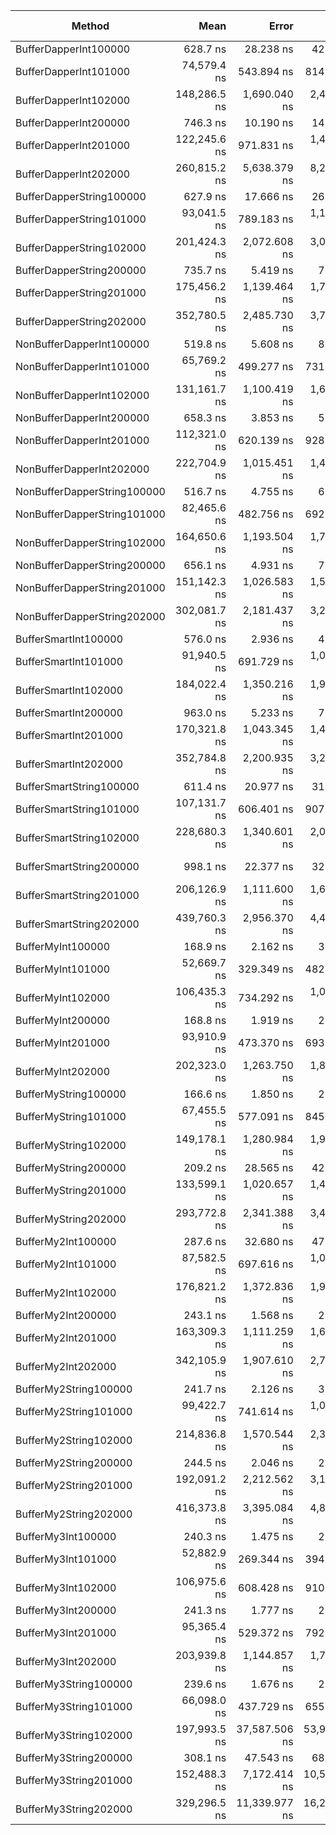 |                      Method |         Mean |         Error |        StdDev |       Median |   Gen 0 |   Gen 1 | Gen 2 | Allocated |
|---------------------------- |-------------:|--------------:|--------------:|-------------:|--------:|--------:|------:|----------:|
|       BufferDapperInt100000 |     628.7 ns |     28.238 ns |     42.266 ns |     618.2 ns |  0.1173 |       - |     - |     496 B |
|       BufferDapperInt101000 |  74,579.4 ns |    543.894 ns |    814.075 ns |  74,532.0 ns | 17.3340 |       - |     - |   73064 B |
|       BufferDapperInt102000 | 148,286.5 ns |  1,690.040 ns |  2,423.805 ns | 147,914.8 ns | 34.4238 |  0.2441 |     - |  145472 B |
|       BufferDapperInt200000 |     746.3 ns |     10.190 ns |     14.937 ns |     743.3 ns |  0.1173 |       - |     - |     496 B |
|       BufferDapperInt201000 | 122,245.6 ns |    971.831 ns |  1,454.590 ns | 122,070.9 ns | 26.8555 |  0.1221 |     - |  113064 B |
|       BufferDapperInt202000 | 260,815.2 ns |  5,638.379 ns |  8,264.664 ns | 259,000.4 ns | 46.8750 | 13.6719 |     - |  225472 B |
|    BufferDapperString100000 |     627.9 ns |     17.666 ns |     26.442 ns |     633.4 ns |  0.1173 |       - |     - |     496 B |
|    BufferDapperString101000 |  93,041.5 ns |    789.183 ns |  1,181.212 ns |  92,707.6 ns | 26.8555 |  0.1221 |     - |  113064 B |
|    BufferDapperString102000 | 201,424.3 ns |  2,072.608 ns |  3,038.002 ns | 200,488.0 ns | 46.6309 | 13.9160 |     - |  225472 B |
|    BufferDapperString200000 |     735.7 ns |      5.419 ns |      7.943 ns |     735.7 ns |  0.1173 |       - |     - |     496 B |
|    BufferDapperString201000 | 175,456.2 ns |  1,139.464 ns |  1,705.497 ns | 175,293.3 ns | 40.0391 | 11.9629 |     - |  193064 B |
|    BufferDapperString202000 | 352,780.5 ns |  2,485.730 ns |  3,720.523 ns | 352,118.4 ns | 78.6133 | 24.4141 |     - |  385472 B |
|    NonBufferDapperInt100000 |     519.8 ns |      5.608 ns |      8.220 ns |     518.5 ns |  0.1087 |       - |     - |     456 B |
|    NonBufferDapperInt101000 |  65,769.2 ns |    499.277 ns |    731.834 ns |  65,779.0 ns | 13.4277 |       - |     - |   56456 B |
|    NonBufferDapperInt102000 | 131,161.7 ns |  1,100.419 ns |  1,612.980 ns | 130,957.2 ns | 26.6113 |       - |     - |  112456 B |
|    NonBufferDapperInt200000 |     658.3 ns |      3.853 ns |      5.647 ns |     658.1 ns |  0.1087 |       - |     - |     456 B |
|    NonBufferDapperInt201000 | 112,321.0 ns |    620.139 ns |    928.195 ns | 112,326.5 ns | 22.9492 |       - |     - |   96456 B |
|    NonBufferDapperInt202000 | 222,704.9 ns |  1,015.451 ns |  1,456.330 ns | 222,869.4 ns | 45.6543 |       - |     - |  192456 B |
| NonBufferDapperString100000 |     516.7 ns |      4.755 ns |      6.970 ns |     516.3 ns |  0.1087 |       - |     - |     456 B |
| NonBufferDapperString101000 |  82,465.6 ns |    482.756 ns |    692.354 ns |  82,593.1 ns | 22.9492 |       - |     - |   96456 B |
| NonBufferDapperString102000 | 164,650.6 ns |  1,193.504 ns |  1,786.380 ns | 164,610.1 ns | 45.6543 |       - |     - |  192456 B |
| NonBufferDapperString200000 |     656.1 ns |      4.931 ns |      7.380 ns |     656.8 ns |  0.1087 |       - |     - |     456 B |
| NonBufferDapperString201000 | 151,142.3 ns |  1,026.583 ns |  1,536.541 ns | 150,567.1 ns | 41.9922 |       - |     - |  176456 B |
| NonBufferDapperString202000 | 302,081.7 ns |  2,181.437 ns |  3,265.072 ns | 301,491.3 ns | 83.9844 |       - |     - |  352456 B |
|        BufferSmartInt100000 |     576.0 ns |      2.936 ns |      4.304 ns |     575.4 ns |  0.0448 |       - |     - |     192 B |
|        BufferSmartInt101000 |  91,940.5 ns |    691.729 ns |  1,035.348 ns |  91,918.6 ns | 17.3340 |       - |     - |   72760 B |
|        BufferSmartInt102000 | 184,022.4 ns |  1,350.216 ns |  1,936.440 ns | 184,093.0 ns | 34.4238 |  8.5449 |     - |  145168 B |
|        BufferSmartInt200000 |     963.0 ns |      5.233 ns |      7.505 ns |     963.6 ns |  0.0439 |       - |     - |     192 B |
|        BufferSmartInt201000 | 170,321.8 ns |  1,043.345 ns |  1,496.334 ns | 170,102.5 ns | 26.8555 |       - |     - |  112760 B |
|        BufferSmartInt202000 | 352,784.8 ns |  2,200.935 ns |  3,226.102 ns | 352,287.2 ns | 46.8750 | 12.6953 |     - |  225168 B |
|     BufferSmartString100000 |     611.4 ns |     20.977 ns |     31.397 ns |     611.6 ns |  0.0448 |       - |     - |     192 B |
|     BufferSmartString101000 | 107,131.7 ns |    606.401 ns |    907.632 ns | 107,041.9 ns | 26.8555 |       - |     - |  112760 B |
|     BufferSmartString102000 | 228,680.3 ns |  1,340.601 ns |  2,006.549 ns | 228,165.1 ns | 46.8750 | 12.9395 |     - |  225168 B |
|     BufferSmartString200000 |     998.1 ns |     22.377 ns |     32.800 ns |   1,013.8 ns |  0.0439 |       - |     - |     192 B |
|     BufferSmartString201000 | 206,126.9 ns |  1,111.600 ns |  1,663.790 ns | 206,524.5 ns | 45.6543 |       - |     - |  192760 B |
|     BufferSmartString202000 | 439,760.3 ns |  2,956.370 ns |  4,424.955 ns | 439,163.4 ns | 77.1484 | 27.8320 |     - |  385168 B |
|           BufferMyInt100000 |     168.9 ns |      2.162 ns |      3.235 ns |     168.7 ns |  0.0455 |       - |     - |     192 B |
|           BufferMyInt101000 |  52,669.7 ns |    329.349 ns |    482.755 ns |  52,539.2 ns | 17.3340 |       - |     - |   72760 B |
|           BufferMyInt102000 | 106,435.3 ns |    734.292 ns |  1,099.053 ns | 106,418.6 ns | 34.4238 |  8.5449 |     - |  145168 B |
|           BufferMyInt200000 |     168.8 ns |      1.919 ns |      2.872 ns |     168.2 ns |  0.0455 |       - |     - |     192 B |
|           BufferMyInt201000 |  93,910.9 ns |    473.370 ns |    693.859 ns |  93,850.8 ns | 26.8555 |       - |     - |  112760 B |
|           BufferMyInt202000 | 202,323.0 ns |  1,263.750 ns |  1,891.522 ns | 202,337.5 ns | 46.8750 | 12.9395 |     - |  225168 B |
|        BufferMyString100000 |     166.6 ns |      1.850 ns |      2.769 ns |     166.9 ns |  0.0455 |       - |     - |     192 B |
|        BufferMyString101000 |  67,455.5 ns |    577.091 ns |    845.892 ns |  67,386.3 ns | 26.8555 |       - |     - |  112760 B |
|        BufferMyString102000 | 149,178.1 ns |  1,280.984 ns |  1,917.317 ns | 149,125.5 ns | 46.8750 | 12.9395 |     - |  225168 B |
|        BufferMyString200000 |     209.2 ns |     28.565 ns |     42.754 ns |     209.0 ns |  0.0455 |       - |     - |     192 B |
|        BufferMyString201000 | 133,599.1 ns |  1,020.657 ns |  1,463.796 ns | 133,444.9 ns | 45.6543 |       - |     - |  192760 B |
|        BufferMyString202000 | 293,772.8 ns |  2,341.388 ns |  3,431.976 ns | 294,143.3 ns | 78.1250 | 26.3672 |     - |  385168 B |
|          BufferMy2Int100000 |     287.6 ns |     32.680 ns |     47.901 ns |     245.2 ns |  0.0453 |       - |     - |     192 B |
|          BufferMy2Int101000 |  87,582.5 ns |    697.616 ns |  1,000.501 ns |  87,646.5 ns | 17.3340 |       - |     - |   72760 B |
|          BufferMy2Int102000 | 176,821.2 ns |  1,372.836 ns |  1,924.525 ns | 176,804.2 ns | 34.4238 |  8.5449 |     - |  145168 B |
|          BufferMy2Int200000 |     243.1 ns |      1.568 ns |      2.299 ns |     242.8 ns |  0.0453 |       - |     - |     192 B |
|          BufferMy2Int201000 | 163,309.3 ns |  1,111.259 ns |  1,663.280 ns | 163,032.8 ns | 26.8555 |       - |     - |  112760 B |
|          BufferMy2Int202000 | 342,105.9 ns |  1,907.610 ns |  2,796.150 ns | 341,899.8 ns | 46.8750 | 12.6953 |     - |  225168 B |
|       BufferMy2String100000 |     241.7 ns |      2.126 ns |      3.116 ns |     240.9 ns |  0.0453 |       - |     - |     192 B |
|       BufferMy2String101000 |  99,422.7 ns |    741.614 ns |  1,087.048 ns |  99,376.0 ns | 26.8555 |       - |     - |  112760 B |
|       BufferMy2String102000 | 214,836.8 ns |  1,570.544 ns |  2,350.717 ns | 215,003.6 ns | 46.8750 | 12.9395 |     - |  225168 B |
|       BufferMy2String200000 |     244.5 ns |      2.046 ns |      2.998 ns |     244.9 ns |  0.0453 |       - |     - |     192 B |
|       BufferMy2String201000 | 192,091.2 ns |  2,212.562 ns |  3,173.190 ns | 191,426.0 ns | 45.6543 |       - |     - |  192760 B |
|       BufferMy2String202000 | 416,373.8 ns |  3,395.084 ns |  4,869.129 ns | 415,578.6 ns | 78.1250 | 26.3672 |     - |  385168 B |
|          BufferMy3Int100000 |     240.3 ns |      1.475 ns |      2.208 ns |     240.5 ns |  0.0453 |       - |     - |     192 B |
|          BufferMy3Int101000 |  52,882.9 ns |    269.344 ns |    394.801 ns |  52,922.2 ns | 17.3340 |       - |     - |   72760 B |
|          BufferMy3Int102000 | 106,975.6 ns |    608.428 ns |    910.666 ns | 106,886.1 ns | 34.4238 |  8.5449 |     - |  145168 B |
|          BufferMy3Int200000 |     241.3 ns |      1.777 ns |      2.605 ns |     241.1 ns |  0.0453 |       - |     - |     192 B |
|          BufferMy3Int201000 |  95,365.4 ns |    529.372 ns |    792.340 ns |  95,388.7 ns | 26.8555 |       - |     - |  112760 B |
|          BufferMy3Int202000 | 203,939.8 ns |  1,144.857 ns |  1,713.568 ns | 203,435.7 ns | 46.8750 | 12.9395 |     - |  225168 B |
|       BufferMy3String100000 |     239.6 ns |      1.676 ns |      2.509 ns |     239.1 ns |  0.0453 |       - |     - |     192 B |
|       BufferMy3String101000 |  66,098.0 ns |    437.729 ns |    655.172 ns |  66,028.1 ns | 26.8555 |       - |     - |  112760 B |
|       BufferMy3String102000 | 197,993.5 ns | 37,587.506 ns | 53,906.877 ns | 186,779.8 ns | 46.8750 | 12.9395 |     - |  225168 B |
|       BufferMy3String200000 |     308.1 ns |     47.543 ns |     68.185 ns |     257.2 ns |  0.0453 |       - |     - |     192 B |
|       BufferMy3String201000 | 152,488.3 ns |  7,172.414 ns | 10,513.231 ns | 148,898.6 ns | 45.6543 |       - |     - |  192760 B |
|       BufferMy3String202000 | 329,296.5 ns | 11,339.977 ns | 16,263.455 ns | 325,377.8 ns | 78.1250 | 26.3672 |     - |  385168 B |
